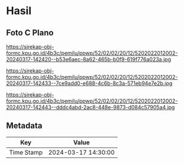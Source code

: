 # Hasil

## Foto C Plano

https://sirekap-obj-formc.kpu.go.id/4b3c/pemilu/ppwp/52/02/02/20/12/5202022012002-20240317-142420--b53e6aec-8a62-465b-b0f9-619f776a023a.jpg

https://sirekap-obj-formc.kpu.go.id/4b3c/pemilu/ppwp/52/02/02/20/12/5202022012002-20240317-142433--7ce9add0-e688-4c6b-8c3a-571eb94e7e2b.jpg

https://sirekap-obj-formc.kpu.go.id/4b3c/pemilu/ppwp/52/02/02/20/12/5202022012002-20240317-142443--dddc4abd-2ac8-448e-9873-d084c57905a4.jpg


## Metadata

| Key        | Value               |
| ---------- | ------------------- |
| Time Stamp | 2024-03-17 14:30:00 |




